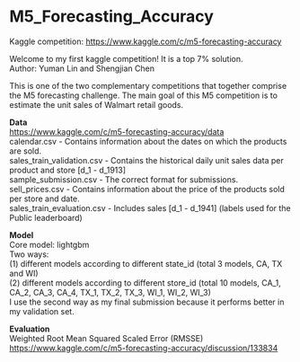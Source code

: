 # M5_Forecasting_Accuracy
Kaggle competition: https://www.kaggle.com/c/m5-forecasting-accuracy  

Welcome to my first kaggle competition! It is a top 7% solution.  
Author: Yuman Lin and Shengjian Chen  

This is one of the two complementary competitions that together comprise the M5 forecasting challenge. The main goal of this M5 competition is to estimate the unit sales of Walmart retail goods.   


**Data**  
https://www.kaggle.com/c/m5-forecasting-accuracy/data  
calendar.csv - Contains information about the dates on which the products are sold.  
sales_train_validation.csv - Contains the historical daily unit sales data per product and store [d_1 - d_1913]  
sample_submission.csv - The correct format for submissions.   
sell_prices.csv - Contains information about the price of the products sold per store and date.  
sales_train_evaluation.csv - Includes sales [d_1 - d_1941] (labels used for the Public leaderboard)  

**Model**  
Core model: lightgbm  
Two ways:   
(1) different models according to different state_id (total 3 models, CA, TX and WI)  
(2) different models according to different store_id (total 10 models, CA_1, CA_2, CA_3, CA_4, TX_1, TX_2, TX_3, WI_1, WI_2, WI_3)  
I use the second way as my final submission because it performs better in my validation set.  

**Evaluation**  
Weighted Root Mean Squared Scaled Error (RMSSE)  
https://www.kaggle.com/c/m5-forecasting-accuracy/discussion/133834  

